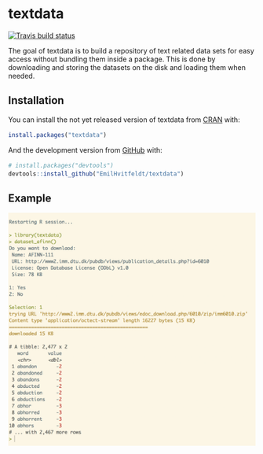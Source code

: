 
<!-- README.md is generated from README.Rmd. Please edit that file -->

# textdata

<!-- badges: start -->

[![Travis build
status](https://travis-ci.org/EmilHvitfeldt/textdata.svg?branch=master)](https://travis-ci.org/EmilHvitfeldt/textdata)
<!-- badges: end -->

The goal of textdata is to build a repository of text related data sets
for easy access without bundling them inside a package. This is done by
downloading and storing the datasets on the disk and loading them when
needed.

## Installation

You can install the not yet released version of textdata from
[CRAN](https://CRAN.R-project.org) with:

``` r
install.packages("textdata")
```

And the development version from [GitHub](https://github.com/) with:

``` r
# install.packages("devtools")
devtools::install_github("EmilHvitfeldt/textdata")
```

## Example

![](man/figures/screen-shot.png)
